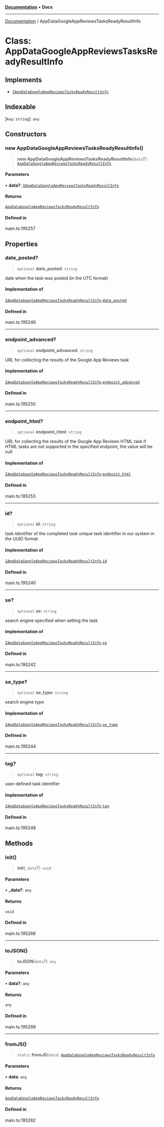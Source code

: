 [**Documentation**](../README.md) • **Docs**

***

[Documentation](../globals.md) / AppDataGoogleAppReviewsTasksReadyResultInfo

# Class: AppDataGoogleAppReviewsTasksReadyResultInfo

## Implements

- [`IAppDataGoogleAppReviewsTasksReadyResultInfo`](../interfaces/IAppDataGoogleAppReviewsTasksReadyResultInfo.md)

## Indexable

 \[`key`: `string`\]: `any`

## Constructors

### new AppDataGoogleAppReviewsTasksReadyResultInfo()

> **new AppDataGoogleAppReviewsTasksReadyResultInfo**(`data`?): [`AppDataGoogleAppReviewsTasksReadyResultInfo`](AppDataGoogleAppReviewsTasksReadyResultInfo.md)

#### Parameters

• **data?**: [`IAppDataGoogleAppReviewsTasksReadyResultInfo`](../interfaces/IAppDataGoogleAppReviewsTasksReadyResultInfo.md)

#### Returns

[`AppDataGoogleAppReviewsTasksReadyResultInfo`](AppDataGoogleAppReviewsTasksReadyResultInfo.md)

#### Defined in

main.ts:195257

## Properties

### date\_posted?

> `optional` **date\_posted**: `string`

date when the task was posted (in the UTC format)

#### Implementation of

[`IAppDataGoogleAppReviewsTasksReadyResultInfo`](../interfaces/IAppDataGoogleAppReviewsTasksReadyResultInfo.md).[`date_posted`](../interfaces/IAppDataGoogleAppReviewsTasksReadyResultInfo.md#date_posted)

#### Defined in

main.ts:195246

***

### endpoint\_advanced?

> `optional` **endpoint\_advanced**: `string`

URL for collecting the results of the Google App Reviews task

#### Implementation of

[`IAppDataGoogleAppReviewsTasksReadyResultInfo`](../interfaces/IAppDataGoogleAppReviewsTasksReadyResultInfo.md).[`endpoint_advanced`](../interfaces/IAppDataGoogleAppReviewsTasksReadyResultInfo.md#endpoint_advanced)

#### Defined in

main.ts:195250

***

### endpoint\_html?

> `optional` **endpoint\_html**: `string`

URL for collecting the results of the Google App Reviews HTML task
if HTML tasks are not supported in the specified endpoint, the value will be null

#### Implementation of

[`IAppDataGoogleAppReviewsTasksReadyResultInfo`](../interfaces/IAppDataGoogleAppReviewsTasksReadyResultInfo.md).[`endpoint_html`](../interfaces/IAppDataGoogleAppReviewsTasksReadyResultInfo.md#endpoint_html)

#### Defined in

main.ts:195253

***

### id?

> `optional` **id**: `string`

task identifier of the completed task
unique task identifier in our system in the UUID format

#### Implementation of

[`IAppDataGoogleAppReviewsTasksReadyResultInfo`](../interfaces/IAppDataGoogleAppReviewsTasksReadyResultInfo.md).[`id`](../interfaces/IAppDataGoogleAppReviewsTasksReadyResultInfo.md#id)

#### Defined in

main.ts:195240

***

### se?

> `optional` **se**: `string`

search engine specified when setting the task

#### Implementation of

[`IAppDataGoogleAppReviewsTasksReadyResultInfo`](../interfaces/IAppDataGoogleAppReviewsTasksReadyResultInfo.md).[`se`](../interfaces/IAppDataGoogleAppReviewsTasksReadyResultInfo.md#se)

#### Defined in

main.ts:195242

***

### se\_type?

> `optional` **se\_type**: `string`

search engine type

#### Implementation of

[`IAppDataGoogleAppReviewsTasksReadyResultInfo`](../interfaces/IAppDataGoogleAppReviewsTasksReadyResultInfo.md).[`se_type`](../interfaces/IAppDataGoogleAppReviewsTasksReadyResultInfo.md#se_type)

#### Defined in

main.ts:195244

***

### tag?

> `optional` **tag**: `string`

user-defined task identifier

#### Implementation of

[`IAppDataGoogleAppReviewsTasksReadyResultInfo`](../interfaces/IAppDataGoogleAppReviewsTasksReadyResultInfo.md).[`tag`](../interfaces/IAppDataGoogleAppReviewsTasksReadyResultInfo.md#tag)

#### Defined in

main.ts:195248

## Methods

### init()

> **init**(`_data`?): `void`

#### Parameters

• **\_data?**: `any`

#### Returns

`void`

#### Defined in

main.ts:195266

***

### toJSON()

> **toJSON**(`data`?): `any`

#### Parameters

• **data?**: `any`

#### Returns

`any`

#### Defined in

main.ts:195289

***

### fromJS()

> `static` **fromJS**(`data`): [`AppDataGoogleAppReviewsTasksReadyResultInfo`](AppDataGoogleAppReviewsTasksReadyResultInfo.md)

#### Parameters

• **data**: `any`

#### Returns

[`AppDataGoogleAppReviewsTasksReadyResultInfo`](AppDataGoogleAppReviewsTasksReadyResultInfo.md)

#### Defined in

main.ts:195282

